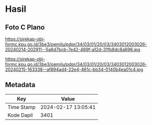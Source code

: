 # Hasil

## Foto C Plano

https://sirekap-obj-formc.kpu.go.id/3be3/pemilu/pdpr/34/03/01/20/03/3403012003026-20240214-202911--5a6d7bcb-7e42-489f-a12d-31fb8dc8a696.jpg

https://sirekap-obj-formc.kpu.go.id/3be3/pemilu/pdpr/34/03/01/20/03/3403012003026-20240215-163338--af894ad4-22e4-461c-bb34-0140b4ea01c4.jpg


## Metadata

| Key        | Value               |
| ---------- | ------------------- |
| Time Stamp | 2024-02-17 13:05:41 |
| Kode Dapil | 3401                |



